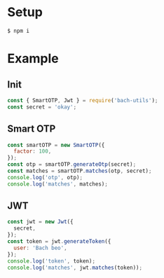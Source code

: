 # Setup

```
$ npm i
```

# Example

## Init

```js
const { SmartOTP, Jwt } = require('bach-utils');
const secret = 'okay';
```

## Smart OTP

```js
const smartOTP = new SmartOTP({
  factor: 100,
});
const otp = smartOTP.generateOtp(secret);
const matches = smartOTP.matches(otp, secret);
console.log('otp', otp);
console.log('matches', matches);
```

## JWT

```js
const jwt = new Jwt({
  secret,
});
const token = jwt.generateToken({
  user: 'Bach beo',
});
console.log('token', token);
console.log('matches', jwt.matches(token));
```
